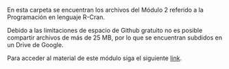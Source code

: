 En esta carpeta se encuentran los archivos del Módulo 2 referido a la Programación en lenguaje R-Cran.

Debido a las limitaciones de espacio de Github gratuito no es posible compartir archivos de más de 25 MB, por lo que se encuentran subdidos en un Drive de Google.

Para acceder al material de este módulo siga el siguiente [link](https://drive.google.com/drive/folders/10G5kO-7YfqyTypVr3huLdNeqQRnNnkDy?usp=sharing).
